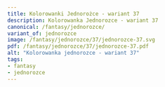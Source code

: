 ```yaml
---
title: Kolorowanki Jednorożce - wariant 37
description: Kolorowanka Jednorozce - wariant 37
canonical: /fantasy/jednorozce/
variant_of: jednorozce
image: /fantasy/jednorozce/37/jednorozce-37.svg
pdf: /fantasy/jednorozce/37/jednorozce-37.pdf
alt: "Kolorowanka jednorozce - wariant 37"
tags:
- fantasy
- jednorozce
---
```


